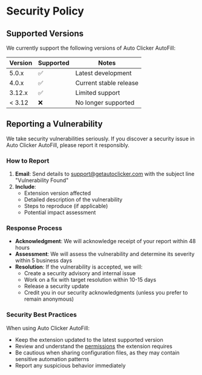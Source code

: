 # Security Policy

## Supported Versions

We currently support the following versions of Auto Clicker AutoFill:

| Version | Supported          | Notes                  |
| ------- | ------------------ | ---------------------- |
| 5.0.x   | :white_check_mark: | Latest development     |
| 4.0.x   | :white_check_mark: | Current stable release |
| 3.12.x  | :white_check_mark: | Limited support        |
| < 3.12  | :x:                | No longer supported    |

## Reporting a Vulnerability

We take security vulnerabilities seriously. If you discover a security issue in Auto Clicker AutoFill, please report it responsibly.

### How to Report

1. **Email**: Send details to [support@getautoclicker.com](mailto:support@getautoclicker.com?subject=[Vulnerability%20Found]) with the subject line "Vulnerability Found"
2. **Include**:
   - Extension version affected
   - Detailed description of the vulnerability
   - Steps to reproduce (if applicable)
   - Potential impact assessment

### Response Process

- **Acknowledgment**: We will acknowledge receipt of your report within 48 hours
- **Assessment**: We will assess the vulnerability and determine its severity within 5 business days
- **Resolution**: If the vulnerability is accepted, we will:
  - Create a security advisory and internal issue
  - Work on a fix with target resolution within 10-15 days
  - Release a security update
  - Credit you in our security acknowledgments (unless you prefer to remain anonymous)

### Security Best Practices

When using Auto Clicker AutoFill:

- Keep the extension updated to the latest supported version
- Review and understand the [permissions](https://stable.getautoclicker.com/docs/about/permissions/) the extension requires
- Be cautious when sharing configuration files, as they may contain sensitive automation patterns
- Report any suspicious behavior immediately
